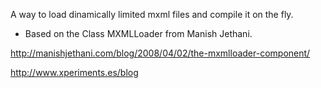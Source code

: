 A way to load dinamically limited mxml files and compile it on the fly.

- Based on the Class MXMLLoader from Manish Jethani.

http://manishjethani.com/blog/2008/04/02/the-mxmlloader-component/


http://www.xperiments.es/blog